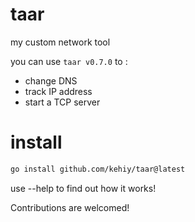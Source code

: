 # taar
my custom network tool

you can use `taar v0.7.0` to :
* change DNS
* track IP address
* start a TCP server

# install 
```bash
go install github.com/kehiy/taar@latest
```

use --help to find out how it works!

Contributions are welcomed!
